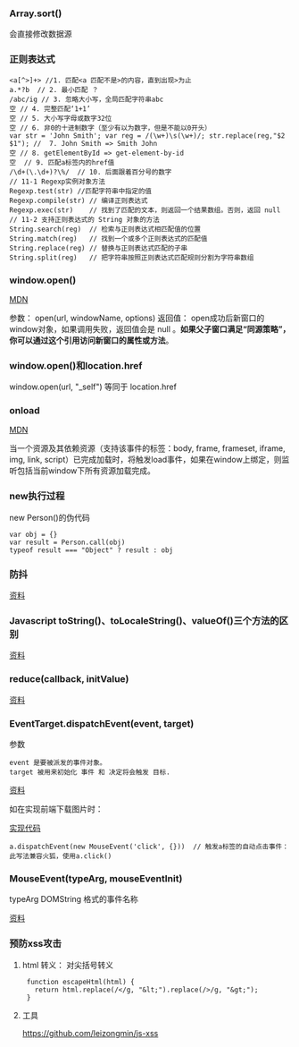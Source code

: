 ### Array.sort()

会直接修改数据源

### 正则表达式

    <a[^>]+> //1. 匹配<a 匹配不是>的内容，直到出现>为止
    a.*?b  // 2. 最小匹配 ？ 
    /abc/ig // 3. 忽略大小写，全局匹配字符串abc
    空 // 4. 完整匹配‘1+1’
    空 // 5. 大小写字母或数字32位
    空 // 6. 非0的十进制数字（至少有以为数字，但是不能以0开头）
    var str = 'John Smith'; var reg = /(\w+)\s(\w+)/; str.replace(reg,"$2 $1"); //  7. John Smith => Smith John
    空 // 8. getElementById => get-element-by-id
    空  // 9. 匹配a标签内的href值
    /\d+(\.\d+)?\%/  // 10. 后面跟着百分号的数字
    // 11-1 Regexp实例对象方法
    Regexp.test(str) //匹配字符串中指定的值
    Regexp.compile(str) // 编译正则表达式
    Regexp.exec(str) 	// 找到了匹配的文本，则返回一个结果数组。否则，返回 null
    // 11-2 支持正则表达式的 String 对象的方法
    String.search(reg) 	// 检索与正则表达式相匹配值的位置
    String.match(reg)	// 找到一个或多个正则表达式的匹配值
    String.replace(reg) // 替换与正则表达式匹配的子串
    String.split(reg) 	// 把字符串按照正则表达式匹配规则分割为字符串数组
    
    
### window.open()

[MDN](https://developer.mozilla.org/zh-CN/docs/Web/API/Window/open)

参数： open(url, windowName, options)
返回值： open成功后新窗口的window对象，如果调用失败，返回值会是 null 。**如果父子窗口满足“同源策略”，你可以通过这个引用访问新窗口的属性或方法**。

### window.open()和location.href

window.open(url, "_self") 等同于 location.href

### onload

[MDN](https://developer.mozilla.org/en-US/docs/Web/API/Window/load_event)

当一个资源及其依赖资源（支持该事件的标签：body, frame, frameset, iframe, img, link, script）已完成加载时，将触发load事件，如果在window上绑定，则监听包括当前window下所有资源加载完成。

### new执行过程

new Person()的伪代码

    var obj = {}
    var result = Person.call(obj)
    typeof result === "Object" ? result : obj
    
    
###  防抖

[资料](https://segmentfault.com/a/1190000016261602)

### Javascript toString()、toLocaleString()、valueOf()三个方法的区别

[资料](https://www.cnblogs.com/niulina/p/5699031.html)


### reduce(callback, initValue)

[资料](https://www.jianshu.com/p/e375ba1cfc47)

### EventTarget.dispatchEvent(event, target)

参数

    event 是要被派发的事件对象。
    target 被用来初始化 事件 和 决定将会触发 目标.


[资料](https://developer.mozilla.org/zh-CN/docs/Web/API/EventTarget/dispatchEvent)

如在实现前端下载图片时：

[实现代码](https://segmentfault.com/a/1190000010694215)

    a.dispatchEvent(new MouseEvent('click', {}))  // 触发a标签的自动点击事件： 此写法兼容火狐，使用a.click()

### MouseEvent(typeArg, mouseEventInit)

typeArg
    DOMString 格式的事件名称

[资料](https://developer.mozilla.org/zh-CN/docs/Web/API/MouseEvent/MouseEvent)
    
### 预防xss攻击

1. html 转义： 对尖括号转义

        function escapeHtml(html) {
          return html.replace(/</g, "&lt;").replace(/>/g, "&gt;");
        }

2. 工具

    https://github.com/leizongmin/js-xss
    

